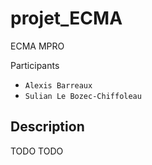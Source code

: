 # projet_ECMA
ECMA MPRO

Participants
- `Alexis Barreaux`
- `Sulian Le Bozec-Chiffoleau`

## Description

TODO TODO